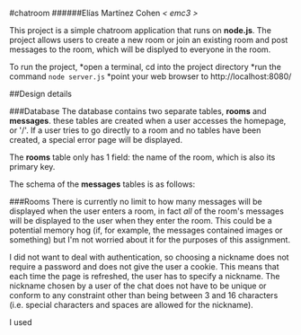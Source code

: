 #chatroom
######Elías Martínez Cohen _< emc3 >_

This project is a simple chatroom application that runs on **node.js**. The project allows users to create a new room or join an existing room and post messages to the room, which will be displyed to everyone in the room.

To run the project,
*open a terminal, cd into the project directory 
*run the command ```node server.js```
*point your web browser to http://localhost:8080/

##Design details

###Database
The database contains two separate tables, **rooms** and **messages**. these tables are created when a user accesses the homepage, or '/'. If a user tries to go directly to a room and no tables have been created, a special error page will be displayed.

The **rooms** table only has 1 field: the name of the room, which is also its primary key.

The schema of the **messages** tables is as follows:


###Rooms
There is currently no limit to how many messages will be displayed when the user enters a room, in fact *all* of the room's messages will be displayed to the user when they enter the room. This could be a potential memory hog (if, for example, the messages contained images or something) but I'm not worried about it for the purposes of this assignment.

I did not want to deal with authentication, so choosing a nickname does not require a password and does not give the user a cookie. This means that each time the page is refreshed, the user has to specify a nickname. The nickname chosen by a user of the chat does not have to be unique or conform to any constraint other than being between 3 and 16 characters (i.e. special characters and spaces are allowed for the nickname).

I used
